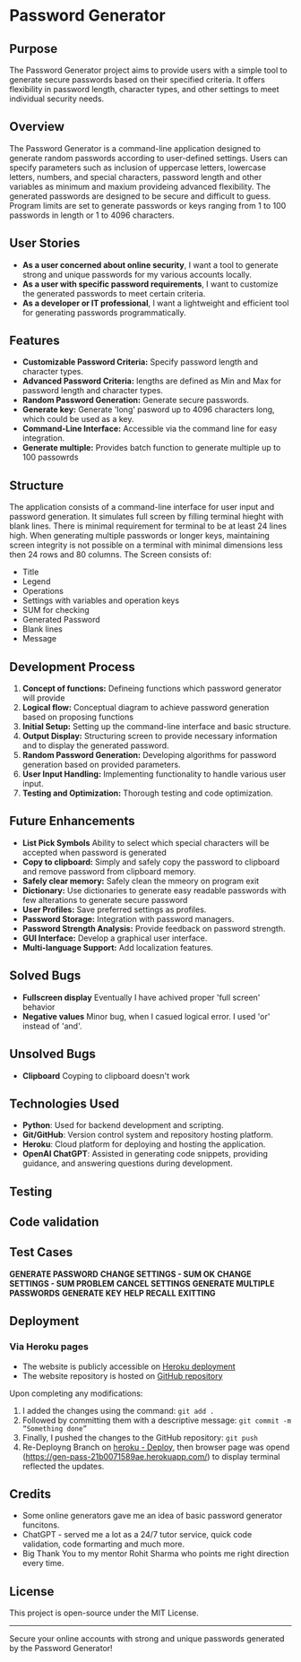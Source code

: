 # Password Generator

## Purpose
The Password Generator project aims to provide users with a simple tool to generate secure passwords based on their specified criteria. It offers flexibility in password length, character types, and other settings to meet individual security needs.

## Overview
The Password Generator is a command-line application designed to generate random passwords according to user-defined settings. Users can specify parameters such as inclusion of uppercase letters, lowercase letters, numbers, and special characters, password length and other variables as minimum and maxium provideing advanced flexibility. The generated passwords are designed to be secure and difficult to guess. 
Program limits are set to generate passwords or keys ranging from 1 to 100 passwords in length or 1 to 4096 characters.

## User Stories
- **As a user concerned about online security**, I want a tool to generate strong and unique passwords for my various accounts locally.
- **As a user with specific password requirements**, I want to customize the generated passwords to meet certain criteria.
- **As a developer or IT professional**, I want a lightweight and efficient tool for generating passwords programmatically.

## Features
- **Customizable Password Criteria:** Specify password length and character types.
- **Advanced Password Criteria:** lengths are defined as Min and Max for password length and character types.
- **Random Password Generation:** Generate secure passwords.
- **Generate key:** Generate 'long' pasword up to 4096 characters long, which could be used as a key.
- **Command-Line Interface:** Accessible via the command line for easy integration.
- **Generate multiple:** Provides batch function to generate multiple up to 100 passowrds

## Structure
The application consists of a command-line interface for user input and password generation.
It simulates full screen by filling terminal hieght with blank lines. There is minimal requirement for terminal to be at least 24 lines high. When generating multiple passwords or longer keys, maintaining screen integrity is not possible on a terminal with minimal dimensions less then 24 rows and 80 columns.
The Screen consists of:
- Title
- Legend
- Operations
- Settings with variables and operation keys
- SUM for checking
- Generated Password
- Blank lines
- Message

## Development Process
1. **Concept of functions:** Defineing functions which password generator will provide
2. **Logical flow:** Conceptual diagram to achieve password generation based on proposing functions
3. **Initial Setup:** Setting up the command-line interface and basic structure.
4. **Output Display:** Structuring screen to provide necessary information and to display the generated password.
5. **Random Password Generation:** Developing algorithms for password generation based on provided parameters.
6. **User Input Handling:** Implementing functionality to handle various user input.
7. **Testing and Optimization:** Thorough testing and code optimization.

## Future Enhancements
- **List Pick Symbols** Ability to select which special characters will be accepted when password is generated
- **Copy to clipboard:** Simply and safely copy  the password to clipboard and remove password from clipboard memory.
- **Safely clear memory:** Safely clean the mmeory on program exit
- **Dictionary:** Use dictionaries to generate easy readable passwords with few alterations to generate secure password
- **User Profiles:** Save preferred settings as profiles.
- **Password Storage:** Integration with password managers.
- **Password Strength Analysis:** Provide feedback on password strength.
- **GUI Interface:** Develop a graphical user interface.
- **Multi-language Support:** Add localization features.

## Solved Bugs
- **Fullscreen display** Eventually I have achived proper 'full screen' behavior
- **Negative values** Minor bug, when I casued logical error. I used 'or' instead of 'and'.

## Unsolved Bugs
- **Clipboard** Coyping to clipboard doesn't work 

## Technologies Used
- **Python**: Used for backend development and scripting.
- **Git/GitHub**: Version control system and repository hosting platform.
- **Heroku**: Cloud platform for deploying and hosting the application.
- **OpenAI ChatGPT**: Assisted in generating code snippets, providing guidance, and answering questions during development.



## Testing

## Code validation 

## Test Cases
**GENERATE PASSWORD**
**CHANGE SETTINGS - SUM OK**
**CHANGE SETTINGS - SUM PROBLEM**
**CANCEL SETTINGS**
**GENERATE MULTIPLE PASSWORDS**
**GENERATE KEY**
**HELP RECALL**
**EXITTING**


## Deployment
### Via Heroku pages
- The website is publicly accessible on [Heroku deployment](https://gen-pass-21b0071589ae.herokuapp.com)
- The website repository is hosted on [GitHub repository](https://github.com/houndhunger/gen-pass)

Upon completing any modifications:
1. I added the changes using the command: ```git add .```
2. Followed by committing them with a descriptive message: ```git commit -m “Something done”```
3. Finally, I pushed the changes to the GitHub repository: ```git push```
4. Re-Deployng Branch on [heroku - Deploy](https://dashboard.heroku.com/apps/gen-pass/deploy/github), then browser page was opend (https://gen-pass-21b0071589ae.herokuapp.com/) to display terminal reflected the updates.

## Credits
- Some online generators gave me an idea of basic password generator funcitons.
- ChatGPT - served me a lot as a 24/7 tutor service, quick code validation, code formarting and much more.
- Big Thank You to my mentor Rohit Sharma who points me right direction every time.

## License
This project is open-source under the MIT License.

---

Secure your online accounts with strong and unique passwords generated by the Password Generator!
